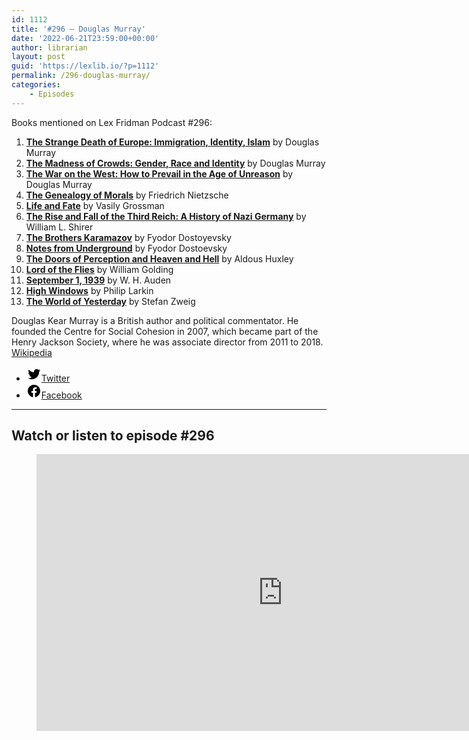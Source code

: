 ```yaml
---
id: 1112
title: '#296 – Douglas Murray'
date: '2022-06-21T23:59:00+00:00'
author: librarian
layout: post
guid: 'https://lexlib.io/?p=1112'
permalink: /296-douglas-murray/
categories:
    - Episodes
---
```


Books mentioned on Lex Fridman Podcast #296:

1. **[The Strange Death of Europe: Immigration, Identity, Islam](https://amzn.to/3saLYml)** by Douglas Murray
2. **[The Madness of Crowds: Gender, Race and Identity](https://amzn.to/3QB4gGK)** by Douglas Murray
3. **[The War on the West: How to Prevail in the Age of Unreason](https://amzn.to/3QeeFqn)** by Douglas Murray
4. **[The Genealogy of Morals](https://amzn.to/3ShYV8o)** by Friedrich Nietzsche
5. **[Life and Fate](https://amzn.to/3SdqRdL)** by Vasily Grossman
6. **[The Rise and Fall of the Third Reich: A History of Nazi Germany](https://amzn.to/47s6wWD)** by William L. Shirer
7. **[The Brothers Karamazov](https://amzn.to/4716zZi)** by Fyodor Dostoyevsky
8. **[Notes from Underground](https://amzn.to/3SiSxxL)** by Fyodor Dostoevsky
9. **[The Doors of Perception and Heaven and Hell](https://amzn.to/40hyJNt)** by Aldous Huxley
10. **[Lord of the Flies](https://amzn.to/3tRsP9s)** by William Golding
11. **[September 1, 1939](https://amzn.to/478gnAr)** by W. H. Auden
12. **[High Windows](https://amzn.to/3MkXbYn)** by Philip Larkin
13. **[The World of Yesterday](https://amzn.to/45MFsQp)** by Stefan Zweig

Douglas Kear Murray is a British author and political commentator. He founded the Centre for Social Cohesion in 2007, which became part of the Henry Jackson Society, where he was associate director from 2011 to 2018. [Wikipedia](https://en.wikipedia.org/wiki/Douglas_Murray_(author))

- [<svg aria-hidden="true" focusable="false" height="24" version="1.1" viewbox="0 0 24 24" width="24" xmlns="http://www.w3.org/2000/svg"><path d="M22.23,5.924c-0.736,0.326-1.527,0.547-2.357,0.646c0.847-0.508,1.498-1.312,1.804-2.27 c-0.793,0.47-1.671,0.812-2.606,0.996C18.324,4.498,17.257,4,16.077,4c-2.266,0-4.103,1.837-4.103,4.103 c0,0.322,0.036,0.635,0.106,0.935C8.67,8.867,5.647,7.234,3.623,4.751C3.27,5.357,3.067,6.062,3.067,6.814 c0,1.424,0.724,2.679,1.825,3.415c-0.673-0.021-1.305-0.206-1.859-0.513c0,0.017,0,0.034,0,0.052c0,1.988,1.414,3.647,3.292,4.023 c-0.344,0.094-0.707,0.144-1.081,0.144c-0.264,0-0.521-0.026-0.772-0.074c0.522,1.63,2.038,2.816,3.833,2.85 c-1.404,1.1-3.174,1.756-5.096,1.756c-0.331,0-0.658-0.019-0.979-0.057c1.816,1.164,3.973,1.843,6.29,1.843 c7.547,0,11.675-6.252,11.675-11.675c0-0.178-0.004-0.355-0.012-0.531C20.985,7.47,21.68,6.747,22.23,5.924z"></path></svg><span class="wp-block-social-link-label screen-reader-text">Twitter</span>](https://twitter.com/DouglasKMurray)
- [<svg aria-hidden="true" focusable="false" height="24" version="1.1" viewbox="0 0 24 24" width="24" xmlns="http://www.w3.org/2000/svg"><path d="M12 2C6.5 2 2 6.5 2 12c0 5 3.7 9.1 8.4 9.9v-7H7.9V12h2.5V9.8c0-2.5 1.5-3.9 3.8-3.9 1.1 0 2.2.2 2.2.2v2.5h-1.3c-1.2 0-1.6.8-1.6 1.6V12h2.8l-.4 2.9h-2.3v7C18.3 21.1 22 17 22 12c0-5.5-4.5-10-10-10z"></path></svg><span class="wp-block-social-link-label screen-reader-text">Facebook</span>](https://www.facebook.com/douglaskmurray/)

- - - - - -

## Watch or listen to episode #296

<figure class="wp-block-embed is-type-video is-provider-youtube wp-block-embed-youtube wp-embed-aspect-16-9 wp-has-aspect-ratio"><div class="wp-block-embed__wrapper"><iframe allow="accelerometer; autoplay; clipboard-write; encrypted-media; gyroscope; picture-in-picture; web-share" allowfullscreen="" frameborder="0" height="443" loading="lazy" src="https://www.youtube.com/embed/EG7I6Bt_NZY?feature=oembed" title="Douglas Murray: Racism, Marxism, and the War on the West | Lex Fridman Podcast #296" width="788"></iframe></div></figure>
